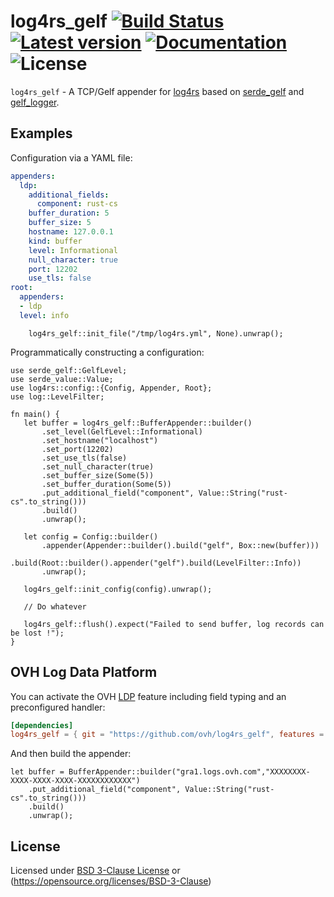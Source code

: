 # log4rs_gelf [![Build Status](https://travis-ci.org/ovh/log4rs_gelf.svg?branch=master)](https://travis-ci.org/ovh/log4rs_gelf) [![Latest version](https://img.shields.io/crates/v/log4rs_gelf.svg)](https://crates.io/crates/log4rs_gelf) [![Documentation](https://docs.rs/log4rs_gelf/badge.svg)](https://docs.rs/log4rs_gelf) ![License](https://img.shields.io/crates/l/log4rs_gelf.svg)

`log4rs_gelf` - A TCP/Gelf appender for [log4rs](https://github.com/sfackler/log4rs) based on 
[serde_gelf](https://github.com/ovh/serde_gelf) and [gelf_logger](https://github.com/ovh/gelf_logger).


## Examples

Configuration via a YAML file:

```yaml
appenders:
  ldp:
    additional_fields:
      component: rust-cs
    buffer_duration: 5
    buffer_size: 5
    hostname: 127.0.0.1
    kind: buffer
    level: Informational
    null_character: true
    port: 12202
    use_tls: false
root:
  appenders:
  - ldp
  level: info
```

```rust,no_run
    log4rs_gelf::init_file("/tmp/log4rs.yml", None).unwrap();
```

Programmatically constructing a configuration:

```rust,no_run
use serde_gelf::GelfLevel;
use serde_value::Value;
use log4rs::config::{Config, Appender, Root};
use log::LevelFilter;

fn main() {
   let buffer = log4rs_gelf::BufferAppender::builder()
       .set_level(GelfLevel::Informational)
       .set_hostname("localhost")
       .set_port(12202)
       .set_use_tls(false)
       .set_null_character(true)
       .set_buffer_size(Some(5))
       .set_buffer_duration(Some(5))
       .put_additional_field("component", Value::String("rust-cs".to_string()))
       .build()
       .unwrap();

   let config = Config::builder()
       .appender(Appender::builder().build("gelf", Box::new(buffer)))
       .build(Root::builder().appender("gelf").build(LevelFilter::Info))
       .unwrap();

   log4rs_gelf::init_config(config).unwrap();

   // Do whatever

   log4rs_gelf::flush().expect("Failed to send buffer, log records can be lost !");
}
```

## OVH Log Data Platform

You can activate the OVH [LDP](https://docs.ovh.com/gb/en/logs-data-platform/) 
feature including field typing and an preconfigured handler:

```toml
[dependencies]
log4rs_gelf = { git = "https://github.com/ovh/log4rs_gelf", features = ["ovh-ldp"] }
```

And then build the appender:

```rust,no_run
let buffer = BufferAppender::builder("gra1.logs.ovh.com","XXXXXXXX-XXXX-XXXX-XXXX-XXXXXXXXXXXX")
    .put_additional_field("component", Value::String("rust-cs".to_string()))
    .build()
    .unwrap();
```

## License

Licensed under [BSD 3-Clause License](./LICENSE) or (https://opensource.org/licenses/BSD-3-Clause)